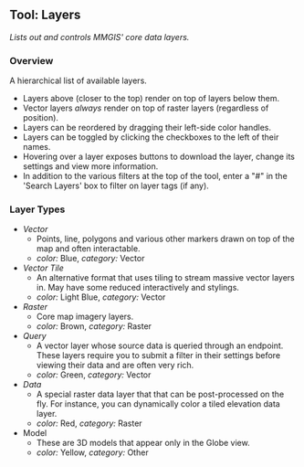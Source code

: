 ## Tool: Layers

_Lists out and controls MMGIS' core data layers._

### Overview

A hierarchical list of available layers.

- Layers above (closer to the top) render on top of layers below them.
- Vector layers _always_ render on top of raster layers (regardless of position).
- Layers can be reordered by dragging their left-side color handles.
- Layers can be toggled by clicking the checkboxes to the left of their names.
- Hovering over a layer exposes buttons to download the layer, change its settings and view more information.
- In addition to the various filters at the top of the tool, enter a "#" in the 'Search Layers' box to filter on layer tags (if any).

### Layer Types

- _Vector_
  - Points, line, polygons and various other markers drawn on top of the map and often interactable.
  - _color:_ Blue, _category:_ Vector
- _Vector Tile_
  - An alternative format that uses tiling to stream massive vector layers in. May have some reduced interactively and stylings.
  - _color:_ Light Blue, _category:_ Vector
- _Raster_
  - Core map imagery layers.
  - _color:_ Brown, _category:_ Raster
- _Query_
  - A vector layer whose source data is queried through an endpoint. These layers require you to submit a filter in their settings before viewing their data and are often very rich.
  - _color:_ Green, _category:_ Vector
- _Data_
  - A special raster data layer that that can be post-processed on the fly. For instance, you can dynamically color a tiled elevation data layer.
  - _color:_ Red, _category:_ Raster
- Model
  - These are 3D models that appear only in the Globe view.
  - _color:_ Yellow, _category:_ Other
